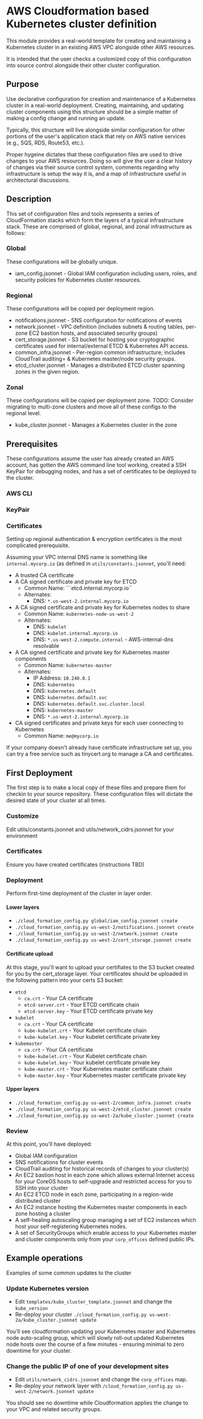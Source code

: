 # AWS Cloudformation based Kubernetes cluster definition

This module provides a real-world template for creating and maintaining a Kubernetes cluster in an existing AWS VPC alongside other AWS resources.

It is intended that the user checks a customized copy of this configuration into source control alongside their other cluster configuration.


## Purpose

Use declarative configuration for creation and maintenance of a Kubernetes cluster in a real-world deployment.  Creating, maintaining, and updating cluster components using this structure should be a simple matter of making a config change and running an update.

Typically, this structure will live alongside similar configuration for other portions of the user's application stack that rely on AWS native services (e.g., SQS, RDS, Route53, etc.).

Proper hygeine dictates that these configuration files are used to drive changes to your AWS resources.  Doing so will give the user a clear history of changes via their source control system, comments regarding why infrastructure is setup the way it is, and a map of infrastructure useful in architectural discussions.


## Description

This set of configuration files and tools represents a series of CloudFormation stacks which form the layers of a typical infrastructure stack.  These are comprised of global, regional, and zonal infrastructure as follows:

### Global

These configurations will be globally unique.

- iam_config.jsonnet - Global IAM configuration including users, roles, and security policies for Kubernetes cluster resources.

### Regional

These configurations will be copied per deployment region.

- notifications.jsonnet - SNS configuration for notifications of events
- network.jsonnet - VPC definition (includes subnets & routing tables, per-zone EC2 bastion hosts, and associated security groups)
- cert_storage.jsonnet - S3 bucket for hosting your cryptographic certificates used for internal/external ETCD & Kubernetes API access.
- common_infra.jsonnet - Per-region common infrastructure; includes CloudTrail auditing= & Kubernetes master/node security groups.
- etcd_cluster.jsonnet - Manages a distributed ETCD cluster spanning zones in the given region.

### Zonal

These configurations will be copied per deployment zone.
TODO: Consider migrating to multi-zone clusters and move all of these configs to the regional level.

- kube_cluster.jsonnet - Manages a Kubernetes cluster in the zone


## Prerequisites

These configurations assume the user has already created an AWS account, has gotten the AWS command line tool working, created a SSH KeyPair for debugging nodes, and has a set of certificates to be deployed to the cluster.

### AWS CLI

### KeyPair

### Certificates

Setting up regional authentication & encryption certificates is the most complicated prerequisite.

Assuming your VPC internal DNS name is something like ```internal.mycorp.io``` (as defined in ```utils/constants.jsonnet```, you'll need:
- A trusted CA certificate
- A CA signed certificate and private key for ETCD
  - Common Name: ```etcd.internal.mycorp.io``
  - Alternates:
    - DNS: ```*.us-west-2.internal.mycorp.io```
- A CA signed certificate and private key for Kubernetes nodes to share
  - Common Name: ```kubernetes-node-us-west-2```
  - Alternates:
    - DNS: ```kubelet```
    - DNS: ```kubelet.internal.mycorp.io```
    - DNS: ```*.us-west-2.compute.internal``` - AWS-internal-dns resolvable
- A CA signed certificate and private key for Kubernetes master components
  - Common Name: ```kubernetes-master```
  - Alternates:
    - IP Address: ```10.240.0.1```
    - DNS: ```kubernetes```
    - DNS: ```kubernetes.default```
    - DNS: ```kubernetes.default.svc```
    - DNS: ```kubernetes.default.svc.cluster.local```
    - DNS: ```kubernetes-master```
    - DNS: ```*.us-west-2.internal.mycorp.io```
- CA signed certificates and private keys for each user connecting to Kubernetes
  - Common Name: ```me@mycorp.io```

If your company doesn't already have certificate infrastructure set up, you can try a free service such as tinycert.org to manage a CA and certificates.


## First Deployment

The first step is to make a local copy of these files and prepare them for checkin to your source repository. These configuration files will dictate the desired state of your cluster at all times.

### Customize

Edit utils/constants.jsonnet and utils/network_cidrs.jsonnet for your environment

### Certificates

Ensure you have created certificates (instructions TBD)

### Deployment

Perform first-time deployment of the cluster in layer order.

#### Lower layers
- ```./cloud_formation_config.py global/iam_config.jsonnet create```
- ```./cloud_formation_config.py us-west-2/notifications.jsonnet create```
- ```./cloud_formation_config.py us-west-2/network.jsonnet create```
- ```./cloud_formation_config.py us-west-2/cert_storage.jsonnet create```

#### Certificate upload

At this stage, you'll want to upload your certifiates to the S3 bucket created for you by the cert_storage layer.
Your certificates should be uploaded in the following pattern into your certs S3 bucket:
- ```etcd```
  - ```ca.crt``` - Your CA certificate
  - ```etcd-server.crt``` - Your ETCD certificate chain
  - ```etcd-server.key``` - Your ETCD certificate private key
- ```kubelet```
  - ```ca.crt``` - Your CA certificate
  - ```kube-kubelet.crt``` - Your Kubelet certificate chain
  - ```kube-kubelet.key``` - Your kubelet certificate private key
- ```kubemaster```
  - ```ca.crt``` - Your CA certificate
  - ```kube-kubelet.crt``` - Your Kubelet certificate chain
  - ```kube-kubelet.key``` - Your kubelet certificate private key
  - ```kube-master.crt``` - Your Kubernetes master certificate chain
  - ```kube-master.key``` - Your Kubernetes master certificate private key

#### Upper layers
- ```./cloud_formation_config.py us-west-2/common_infra.jsonnet create```
- ```./cloud_formation_config.py us-west-2/etcd_cluster.jsonnet create```
- ```./cloud_formation_config.py us-west-2a/kube_cluster.jsonnet create```


### Review

At this point, you'll have deployed:

- Global IAM configuration
- SNS notifications for cluster events
- CloudTrail auditing for historical records of changes to your cluster(s)
- An EC2 bastion host in each zone which allows external Internet access for your CoreOS hosts to self-upgrade and restricted access for you to SSH into your cluster
- An EC2 ETCD node in each zone, participating in a region-wide distributed cluster
- An EC2 instance hosting the Kubernetes master components in each zone hosting a cluster
- A self-healing autoscaling group managing a set of EC2 instances which host your self-registering Kubernetes nodes.
- A set of SecurityGroups which enable access to your Kubernetes master and cluster components only from your ```corp_offices``` defined public IPs.


## Example operations

Examples of some common updates to the cluster

### Update Kubernetes version

- Edit ```templates/kube_cluster_template.jsonnet``` and change the ```kube_version```
- Re-deploy your cluster ```./cloud_formation_config.py us-west-2a/kube_cluster.jsonnet update```

You'll see cloudformation updating your Kubernetes master and Kubernetes node auto-scaling group, which will slowly roll-out updated Kubernetes node hosts over the course of a few minutes - ensuring minimal to zero downtime for your cluster.

### Change the public IP of one of your development sites

- Edit ```utils/network_cidrs.jsonnet``` and change the ```corp_offices``` map.
- Re-deploy your network layer with ```/cloud_formation_config.py us-west-2/network.jsonnet update```

You should see no downtime while Cloudformation applies the change to your VPC and related security groups.

